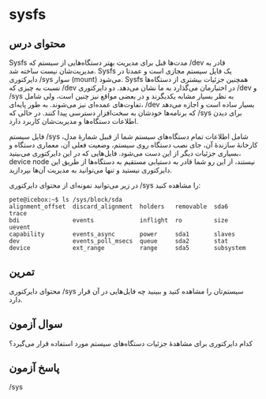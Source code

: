 # ‏sysfs

## محتوای درس

‏Sysfs مدت‌ها قبل برای مدیریت بهتر دستگاه‌هایی از سیستم که ‎/dev قادر به مدیریت‌شان
نیست ساخته شد. Sysfs یک فایل سیستم مجازی است و عمدتا در دایرکتوری ‎/sys سوار
(mount) می‌شود. Sysfs همچنین جزئیات بیشتری از دستگاه‌ها نسبت به چیزی که ‎/dev در
اختیارمان می‌گذارد به ما نشان می‌دهد. دو دایرکتوری ‎/dev و ‎/sys به نظر بسیار مشابه
یکدیگرند و در بعضی مواقع نیز چنین است، ولی شامل تفاوت‌های عمده‌ای نیز می‌شوند. به
طور پایه‌ای‌‌، ‎/dev بسیار ساده است و اجازه می‌دهد که برنامه‌ها خودشان به سخت‌افزار
دسترسی پیدا کنند. در حالی که ‎/sys برای دیدن اطلاعات دستگاه‌ها و مدیریت‌شان کاربرد دارد.

فایل سیستم ‎/sys شامل اطلاعات تمام دستگاه‌های سیستم شما از قبیل شمارهٔ مدل، کارخانهٔ
سازندهٔ آن، جای نصب دستگاه روی سیستم، وضعیت فعلی آن، معماری دستگاه و بسیاری
جزئیات دیگر از این دست می‌شود. فایل‌هایی که در این دایرکتوری می‌بینید‌، device node
نیستند، از این رو شما قادر به دستیابی مستقیم به دستگاه‌ها از طریق این دایرکتوری
نیستید و تنها می‌توانید به مدیریت آن‌ها بپردازید.

در زیر می‌توانید نمونه‌ای از محتوای دایرکتوری ‎/sys را مشاهده کنید:

```
pete@icebox:~$ ls /sys/block/sda
alignment_offset  discard_alignment  holders   removable  sda6       trace
bdi               events             inflight  ro         size       uevent
capability        events_async       power     sda1       slaves
dev               events_poll_msecs  queue     sda2       stat
device            ext_range          range     sda5       subsystem
```

## تمرین

محتوای دایرکتوری ‎/sys سیستم‌تان را مشاهده کنید و ببینید چه فایل‌هایی در آن قرار دارد.

## سوال آزمون

کدام دایرکتوری برای مشاهدهٔ جزئیات دستگاه‌های سیستم مورد استفاده قرار می‌گیرد؟

## پاسخ آزمون

/sys
